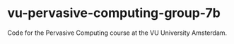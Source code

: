 # vu-pervasive-computing-group-7b
Code for the Pervasive Computing course at the VU University Amsterdam.

